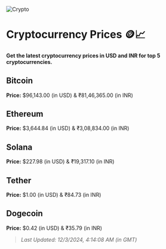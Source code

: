 
![Crypto](https://www.techguide.com.au/wp-content/uploads/2020/11/crypto3.jpeg)

# Cryptocurrency Prices 🪙📈

#### Get the latest cryptocurrency prices in USD and INR for top 5 cryptocurrencies.

## Bitcoin

**Price:** $96,143.00 (in USD) & ₹81,46,365.00 (in INR)

## Ethereum

**Price:** $3,644.84 (in USD) & ₹3,08,834.00 (in INR)

## Solana

**Price:** $227.98 (in USD) & ₹19,317.10 (in INR)

## Tether

**Price:** $1.00 (in USD) & ₹84.73 (in INR)

## Dogecoin

**Price:** $0.42 (in USD) & ₹35.79 (in INR)

> _Last Updated: 12/3/2024, 4:14:08 AM (in GMT)_
